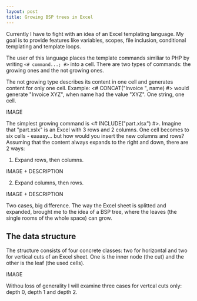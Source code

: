 ```yaml
---
layout: post
title: Growing BSP trees in Excel
---
```

Currently I have to fight with an idea of an Excel templating language. My goal is to provide features like variables, scopes, file inclusion, conditional templating and template loops.

The user of this language places the template commands similiar to PHP by writing `<# command...; #>` into a cell. There are two types of commands: the growing ones and the not growing ones.

The not growing type describes its content in one cell and generates content for only one cell. Example: <# CONCAT("Invoice ", name) #> would generate "Invoice XYZ", when name had the value "XYZ". One string, one cell.

IMAGE

The simplest growing command is <# INCLUDE("part.xlsx") #>. Imagine that "part.xslx" is an Excel with 3 rows and 2 columns. One cell becomes to six cells - eaaasy... but how would you insert the new columns and rows? Assuming that the content always expands to the right and down, there are 2 ways:

1. Expand rows, then columns.

  IMAGE + DESCRIPTION

2. Expand columns, then rows.

  IMAGE + DESCRIPTION

Two cases, big difference. The way the Excel sheet is splitted and expanded, brought me to the idea of a BSP tree, where the leaves (the single rooms of the whole space) can grow.

## The data structure

The structure consists of four concrete classes: two for horizontal and two for vertical cuts of an Excel sheet. One is the inner node (the cut) and the other is the leaf (the used cells).

IMAGE

Withou loss of generality I will examine three cases for vertcal cuts only: depth 0, depth 1 and depth 2. 